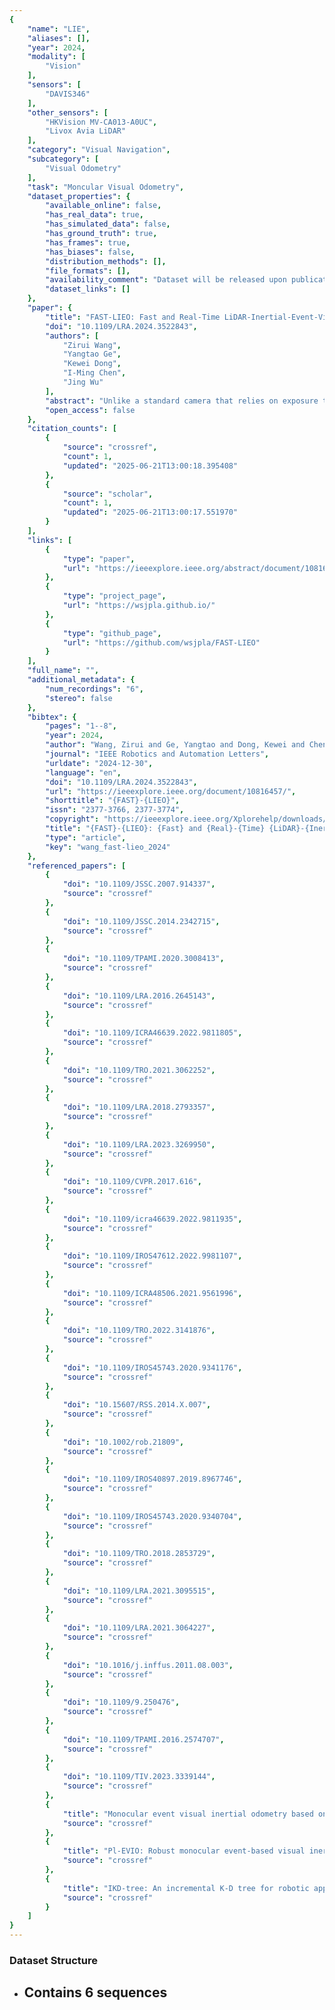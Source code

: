 ```yaml
---
{
    "name": "LIE",
    "aliases": [],
    "year": 2024,
    "modality": [
        "Vision"
    ],
    "sensors": [
        "DAVIS346"
    ],
    "other_sensors": [
        "HKVision MV-CA013-A0UC",
        "Livox Avia LiDAR"
    ],
    "category": "Visual Navigation",
    "subcategory": [
        "Visual Odometry"
    ],
    "task": "Moncular Visual Odometry",
    "dataset_properties": {
        "available_online": false,
        "has_real_data": true,
        "has_simulated_data": false,
        "has_ground_truth": true,
        "has_frames": true,
        "has_biases": false,
        "distribution_methods": [],
        "file_formats": [],
        "availability_comment": "Dataset will be released upon publication",
        "dataset_links": []
    },
    "paper": {
        "title": "FAST-LIEO: Fast and Real-Time LiDAR-Inertial-Event-Visual Odometry",
        "doi": "10.1109/LRA.2024.3522843",
        "authors": [
            "Zirui Wang",
            "Yangtao Ge",
            "Kewei Dong",
            "I-Ming Chen",
            "Jing Wu"
        ],
        "abstract": "Unlike a standard camera that relies on exposure to obtain output frame by frame, an event camera only outputs an event when the change of brightness intensity in a pixel exceeds a threshold, and the outputs of different pixels are independent to each other. Benefited from its bio-inspired design, event camera has the advantages of low latency and high dynamic range. The researches on multi-sensor fusion with event camera are few so far. In this paper, we propose FAST-LIEO, a framework for fast and real-time LiDAR-inertial-event odometry. The framework tightly fuses LiDAR and event camera measurements without any feature extraction or matching. Besides, our system supports both LIEO and LIEVO (extended with RGB camera fusion). We design a novel EIO subsystem for LiDAR-event fusion. The EIO subsystem maintains a semi-dense event map and estimates the state by aligning the event representation to map. The semi-dense event map is built from LiDAR points by utilizing the edge information and temporal information provided by event representations. Besides testing our method on public benchmark dataset, we also collected real-world data by utilizing our sensor suite and conducted experiments on our self-captured dataset. The experiment results show the high robustness and accuracy of our method in challenging conditions with high real-time ability. To the best of our knowledge, our FAST-LIEO is the first system that can tightly fuse LiDAR, IMU, event camera and standard camera measurements in simultaneously localization and mapping. The source code of FAST-LIEO and our dataset are available at: https://github.com/wsjpla/FAST-LIEO.",
        "open_access": false
    },
    "citation_counts": [
        {
            "source": "crossref",
            "count": 1,
            "updated": "2025-06-21T13:00:18.395408"
        },
        {
            "source": "scholar",
            "count": 1,
            "updated": "2025-06-21T13:00:17.551970"
        }
    ],
    "links": [
        {
            "type": "paper",
            "url": "https://ieeexplore.ieee.org/abstract/document/10816457"
        },
        {
            "type": "project_page",
            "url": "https://wsjpla.github.io/"
        },
        {
            "type": "github_page",
            "url": "https://github.com/wsjpla/FAST-LIEO"
        }
    ],
    "full_name": "",
    "additional_metadata": {
        "num_recordings": "6",
        "stereo": false
    },
    "bibtex": {
        "pages": "1--8",
        "year": 2024,
        "author": "Wang, Zirui and Ge, Yangtao and Dong, Kewei and Chen, I-Ming and Wu, Jing",
        "journal": "IEEE Robotics and Automation Letters",
        "urldate": "2024-12-30",
        "language": "en",
        "doi": "10.1109/LRA.2024.3522843",
        "url": "https://ieeexplore.ieee.org/document/10816457/",
        "shorttitle": "{FAST}-{LIEO}",
        "issn": "2377-3766, 2377-3774",
        "copyright": "https://ieeexplore.ieee.org/Xplorehelp/downloads/license-information/IEEE.html",
        "title": "{FAST}-{LIEO}: {Fast} and {Real}-{Time} {LiDAR}-{Inertial}-{Event}-{Visual} {Odometry}",
        "type": "article",
        "key": "wang_fast-lieo_2024"
    },
    "referenced_papers": [
        {
            "doi": "10.1109/JSSC.2007.914337",
            "source": "crossref"
        },
        {
            "doi": "10.1109/JSSC.2014.2342715",
            "source": "crossref"
        },
        {
            "doi": "10.1109/TPAMI.2020.3008413",
            "source": "crossref"
        },
        {
            "doi": "10.1109/LRA.2016.2645143",
            "source": "crossref"
        },
        {
            "doi": "10.1109/ICRA46639.2022.9811805",
            "source": "crossref"
        },
        {
            "doi": "10.1109/TRO.2021.3062252",
            "source": "crossref"
        },
        {
            "doi": "10.1109/LRA.2018.2793357",
            "source": "crossref"
        },
        {
            "doi": "10.1109/LRA.2023.3269950",
            "source": "crossref"
        },
        {
            "doi": "10.1109/CVPR.2017.616",
            "source": "crossref"
        },
        {
            "doi": "10.1109/icra46639.2022.9811935",
            "source": "crossref"
        },
        {
            "doi": "10.1109/IROS47612.2022.9981107",
            "source": "crossref"
        },
        {
            "doi": "10.1109/ICRA48506.2021.9561996",
            "source": "crossref"
        },
        {
            "doi": "10.1109/TRO.2022.3141876",
            "source": "crossref"
        },
        {
            "doi": "10.1109/IROS45743.2020.9341176",
            "source": "crossref"
        },
        {
            "doi": "10.15607/RSS.2014.X.007",
            "source": "crossref"
        },
        {
            "doi": "10.1002/rob.21809",
            "source": "crossref"
        },
        {
            "doi": "10.1109/IROS40897.2019.8967746",
            "source": "crossref"
        },
        {
            "doi": "10.1109/IROS45743.2020.9340704",
            "source": "crossref"
        },
        {
            "doi": "10.1109/TRO.2018.2853729",
            "source": "crossref"
        },
        {
            "doi": "10.1109/LRA.2021.3095515",
            "source": "crossref"
        },
        {
            "doi": "10.1109/LRA.2021.3064227",
            "source": "crossref"
        },
        {
            "doi": "10.1016/j.inffus.2011.08.003",
            "source": "crossref"
        },
        {
            "doi": "10.1109/9.250476",
            "source": "crossref"
        },
        {
            "doi": "10.1109/TPAMI.2016.2574707",
            "source": "crossref"
        },
        {
            "doi": "10.1109/TIV.2023.3339144",
            "source": "crossref"
        },
        {
            "title": "Monocular event visual inertial odometry based on event-corner using sliding windows graph-based optimization",
            "source": "crossref"
        },
        {
            "title": "Pl-EVIO: Robust monocular event-based visual inertial odometry with point and line features",
            "source": "crossref"
        },
        {
            "title": "IKD-tree: An incremental K-D tree for robotic applications",
            "source": "crossref"
        }
    ]
}
---
```


### Dataset Structure

- ## Contains 6 sequences
